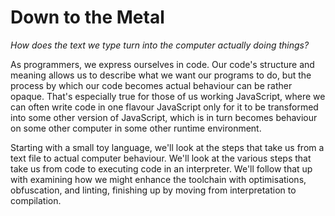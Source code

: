 # Down to the Metal

_How does the text we type turn into the computer actually doing things?_

As programmers, we express ourselves in code. Our code's structure and meaning
allows us to describe what we want our programs to do, but the process by which
our code becomes actual behaviour can be rather opaque. That's especially true
for those of us working JavaScript, where we can often write code in one flavour
JavaScript only for it to be transformed into some other version of JavaScript,
which is in turn becomes behaviour on some other computer in some other runtime
environment.

Starting with a small toy language, we'll look at the steps that take us from a
text file to actual computer behaviour. We'll look at the various steps that
take us from code to executing code in an interpreter. We'll follow that up with
examining how we might enhance the toolchain with optimisations, obfuscation,
and linting, finishing up by moving from interpretation to compilation.

